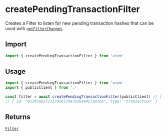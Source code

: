 # createPendingTransactionFilter

Creates a Filter to listen for new pending transaction hashes that can be used with [`getFilterChanges`](/docs/actions/public/getFilterChanges).

## Import

```ts
import { createPendingTransactionFilter } from 'viem'
```

## Usage

```ts
import { createPendingTransactionFilter } from 'viem'
import { publicClient } from '.'

const filter = await createPendingTransactionFilter(publicClient) // [!code focus:99]
// { id: "0x345a6572337856574a76364e457a4366", type: 'transaction' }
```

## Returns

[`Filter`](/docs/glossary/types#TODO)

